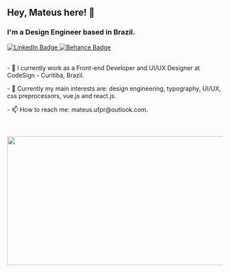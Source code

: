 ## Hey, Mateus here! 👋
### I'm a Design Engineer based in Brazil.

<div id="badges">
  <a href="https://www.linkedin.com/in/mateus-rafael-684074186/">
    <img src="https://img.shields.io/badge/LinkedIn-blue?style=for-the-badge&logo=linkedin&logoColor=white" alt="LinkedIn Badge"/>
  </a>
  <a href="https://www.behance.net/mateus_rafael">
    <img src="https://img.shields.io/badge/Behance-blue?style=for-the-badge&logo=behance&logoColor=white" alt="Behance Badge"/>
  </a>
</div>

<div>
  &nbsp;
  &nbsp;
  <p>
  - 🔭 I currently work as a Front-end Developer and UI/UX Designer at CodeSign - Curitiba, Brazil.
  </p>
   <p>
  - 🌟 Currently my main interests are: design engineering, typography, UI/UX, css preprocessors, vue.js and react.js.
   </p>
   <p>
   - 📫 How to reach me: mateus.ufpr@outlook.com.
   </p>
  &nbsp;
</div>

<div align="left">
  &nbsp;
  <img src="https://media.giphy.com/media/xMkWcQ9xTGH8A/giphy.gif" width="600" height="300"/>
</div>
